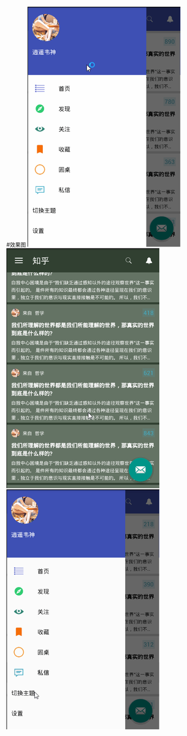 
#效果图
![](https://github.com/MybuildWorld/horryAndroid/blob/master/Zhihu/sceenshot/1.gif)
![](https://github.com/MybuildWorld/horryAndroid/blob/master/Zhihu/sceenshot/2.gif)
![](https://github.com/MybuildWorld/horryAndroid/blob/master/Zhihu/sceenshot/3.gif)
